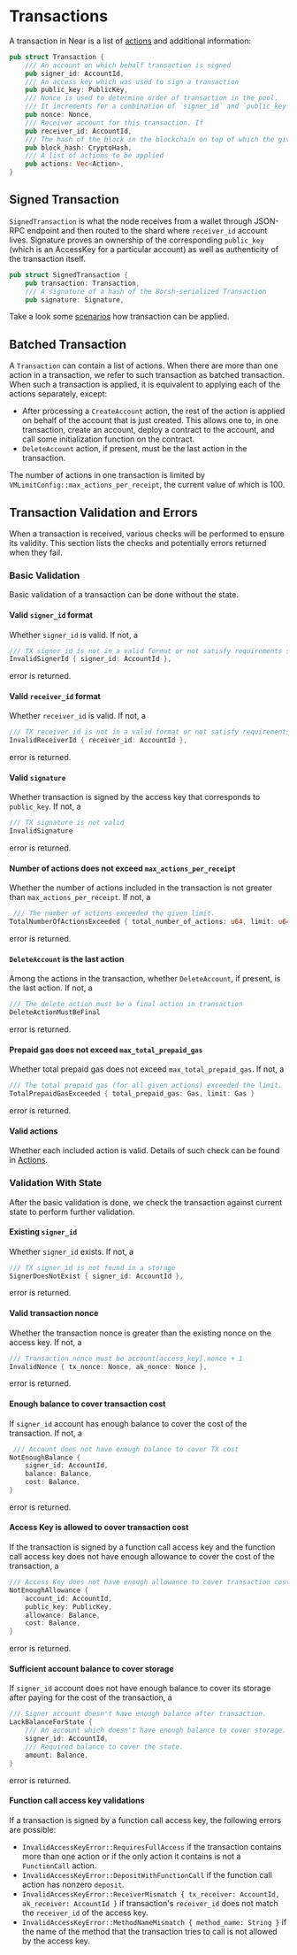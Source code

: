 # Transactions

A transaction in Near is a list of [actions](Actions.md) and additional information:

```rust
pub struct Transaction {
    /// An account on which behalf transaction is signed
    pub signer_id: AccountId,
    /// An access key which was used to sign a transaction
    pub public_key: PublicKey,
    /// Nonce is used to determine order of transaction in the pool.
    /// It increments for a combination of `signer_id` and `public_key`
    pub nonce: Nonce,
    /// Receiver account for this transaction. If
    pub receiver_id: AccountId,
    /// The hash of the block in the blockchain on top of which the given transaction is valid
    pub block_hash: CryptoHash,
    /// A list of actions to be applied
    pub actions: Vec<Action>,
}
```

## Signed Transaction

`SignedTransaction` is what the node receives from a wallet through JSON-RPC endpoint and then routed to the shard where `receiver_id` account lives. Signature proves an ownership of the corresponding `public_key` (which is an AccessKey for a particular account) as well as authenticity of the transaction itself.

```rust
pub struct SignedTransaction {
    pub transaction: Transaction,
    /// A signature of a hash of the Borsh-serialized Transaction
    pub signature: Signature,
```

Take a look some [scenarios](Scenarios/Scenarios.md) how transaction can be applied.

## Batched Transaction

A `Transaction` can contain a list of actions. When there are more than one action in a transaction, we refer to such
transaction as batched transaction. When such a transaction is applied, it is equivalent to applying each of the actions
separately, except:

* After processing a `CreateAccount` action, the rest of the action is applied on behalf of the account that is just created.
This allows one to, in one transaction, create an account, deploy a contract to the account, and call some initialization
function on the contract.
* `DeleteAccount` action, if present, must be the last action in the transaction.

The number of actions in one transaction is limited by `VMLimitConfig::max_actions_per_receipt`, the current value of which
is 100.

## Transaction Validation and Errors

When a transaction is received, various checks will be performed to ensure its validity. This section lists the checks
and potentially errors returned when they fail.

### Basic Validation

Basic validation of a transaction can be done without the state.

#### Valid `signer_id` format

Whether `signer_id` is valid. If not, a

```rust
/// TX signer_id is not in a valid format or not satisfy requirements see `near_core::primitives::utils::is_valid_account_id`
InvalidSignerId { signer_id: AccountId },
```

error is returned.

#### Valid `receiver_id` format

Whether `receiver_id` is valid. If not, a

```rust
/// TX receiver_id is not in a valid format or not satisfy requirements see `near_core::primitives::utils::is_valid_account_id`
InvalidReceiverId { receiver_id: AccountId },
```

error is returned.

#### Valid `signature`

Whether transaction is signed by the access key that corresponds to `public_key`. If not, a

```rust
/// TX signature is not valid
InvalidSignature
```

error is returned.

#### Number of actions does not exceed `max_actions_per_receipt`

Whether the number of actions included in the transaction is not greater than `max_actions_per_receipt`. If not, a

```rust
 /// The number of actions exceeded the given limit.
TotalNumberOfActionsExceeded { total_number_of_actions: u64, limit: u64 }
```

error is returned.

#### `DeleteAccount` is the last action

Among the actions in the transaction, whether `DeleteAccount`, if present, is the last action. If not, a

```rust
/// The delete action must be a final action in transaction
DeleteActionMustBeFinal
```

error is returned.

#### Prepaid gas does not exceed `max_total_prepaid_gas`

Whether total prepaid gas does not exceed `max_total_prepaid_gas`. If not, a

```rust
/// The total prepaid gas (for all given actions) exceeded the limit.
TotalPrepaidGasExceeded { total_prepaid_gas: Gas, limit: Gas }
```

error is returned.

#### Valid actions

Whether each included action is valid. Details of such check can be found in [Actions](Actions.md).

### Validation With State

After the basic validation is done, we check the transaction against current state to perform further validation.

#### Existing `signer_id`

Whether `signer_id` exists. If not, a

```rust
/// TX signer_id is not found in a storage
SignerDoesNotExist { signer_id: AccountId },
```

error is returned.

#### Valid transaction nonce

Whether the transaction nonce is greater than the existing nonce on the access key. If not, a

```rust
/// Transaction nonce must be account[access_key].nonce + 1
InvalidNonce { tx_nonce: Nonce, ak_nonce: Nonce },
```

error is returned.

#### Enough balance to cover transaction cost

If `signer_id` account has enough balance to cover the cost of the transaction. If not, a

```rust
 /// Account does not have enough balance to cover TX cost
NotEnoughBalance {
    signer_id: AccountId,
    balance: Balance,
    cost: Balance,
}
```

error is returned.

#### Access Key is allowed to cover transaction cost

If the transaction is signed by a function call access key and the function call access key does not have enough
allowance to cover the cost of the transaction, a

```rust
/// Access Key does not have enough allowance to cover transaction cost
NotEnoughAllowance {
    account_id: AccountId,
    public_key: PublicKey,
    allowance: Balance,
    cost: Balance,
}
```

error is returned.

#### Sufficient account balance to cover storage

If `signer_id` account does not have enough balance to cover its storage after paying for the cost of the transaction, a

```rust
/// Signer account doesn't have enough balance after transaction.
LackBalanceForState {
    /// An account which doesn't have enough balance to cover storage.
    signer_id: AccountId,
    /// Required balance to cover the state.
    amount: Balance,
}
```

error is returned.

#### Function call access key validations

If a transaction is signed by a function call access key, the following errors are possible:

* `InvalidAccessKeyError::RequiresFullAccess` if the transaction contains more than one action or if the only action it
contains is not a `FunctionCall` action.
* `InvalidAccessKeyError::DepositWithFunctionCall` if the function call action has nonzero `deposit`.
* `InvalidAccessKeyError::ReceiverMismatch { tx_receiver: AccountId, ak_receiver: AccountId }` if transaction's `receiver_id` does not match the `receiver_id` of the access key.
* `InvalidAccessKeyError::MethodNameMismatch { method_name: String }` if the name of the method that the transaction tries to call is not allowed by the access key.
